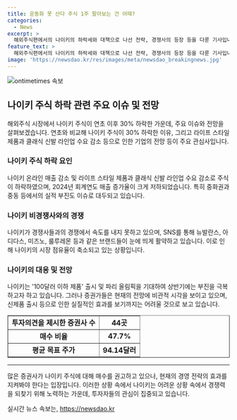 ```yaml
---
title: 운동화 못 산다 주식 1주 팔아보는 건 어때?
categories:
  - News
excerpt: >
  해외주식편에서의 나이키의 하락세와 대책으로 나선 전략, 경쟁사의 등장 등을 다룬 기사입니다. 나이키는 연초부터 30% 하락하며 어려움을 겪고 있으며, 코로나19로 인한 영향과 라이프 스타일 제품 수요의 감소 등이 주요 원인으로 지적되고 있습니다. 또한, 경쟁사들의 등장과 주요 스포츠 시장에서의 경쟁이 심화되고 있는 상황을 다루고 있습니다. 회복을 위해 다양한 전략을 시도하고 있지만, 전망은 낙관적이지 않으며, 투자 전망도 다양한 견해가 있는 것으로 나타났습니다.
feature_text: >
  해외주식편에서의 나이키의 하락세와 대책으로 나선 전략, 경쟁사의 등장 등을 다룬 기사입니다. 나이키는 연초부터 30% 하락하며 어려움을 겪고 있으며, 코로나19로 인한 영향과 라이프 스타일 제품 수요의 감소 등이 주요 원인으로 지적되고 있습니다. 또한, 경쟁사들의 등장과 주요 스포츠 시장에서의 경쟁이 심화되고 있는 상황을 다루고 있습니다. 회복을 위해 다양한 전략을 시도하고 있지만, 전망은 낙관적이지 않으며, 투자 전망도 다양한 견해가 있는 것으로 나타났습니다.
image: 'https://newsdao.kr/res/images/meta/newsdao_breakingnews.jpg'
---
```


<p><img src="https://newsdao.kr/res/images/meta/newsdao_breakingnews.jpg" alt="ontimetimes 속보" /></p>

<h2 data-ke-size="size26">나이키 주식 하락 관련 주요 이슈 및 전망</h2>

<p data-ke-size="size16">해외주식 시장에서 나이키 주식이 연초 이후 30% 하락한 가운데, 주요 이슈와 전망을 살펴보겠습니다. 연초와 비교해 나이키 주식이 30% 하락한 이유, 그리고 라이프 스타일 제품과 클래식 신발 라인업 수요 감소 등으로 인한 기업의 전망 등이 주요 관심사입니다.</p>

<h3 data-ke-size="size24">나이키 주식 하락 요인</h3>

<p data-ke-size="size16">나이키 온라인 매출 감소 및 라이프 스타일 제품과 클래식 신발 라인업 수요 감소로 주식이 하락하였으며, 2024년 회계연도 매출 증가율이 크게 저하되었습니다. 특히 중화권과 중동 등에서의 실적 부진도 이슈로 대두되고 있습니다.</p>

<h3 data-ke-size="size24">나이키 비경쟁사와의 경쟁</h3>

<p data-ke-size="size16">나이키가 경쟁사들과의 경쟁에서 속도를 내지 못하고 있으며, SNS를 통해 뉴발란스, 아디다스, 미즈노, 룰루레몬 등과 같은 브랜드들이 눈에 띄게 활약하고 있습니다. 이로 인해 나이키의 시장 점유율이 축소되고 있는 상황입니다.</p>

<h3 data-ke-size="size24">나이키의 대응 및 전망</h3>

<p data-ke-size="size16">나이키는 '100달러 이하 제품' 출시 및 파리 올림픽을 기대하여 상반기에는 부진을 극복하고자 하고 있습니다. 그러나 증권가들은 현재의 전망에 비관적 시각을 보이고 있으며, 신제품 출시 등으로 인한 실질적인 효과를 보기까지는 어려울 것으로 보고 있습니다.</p>

<table style="width: 100%;" border="1">
<tbody>
<tr>
<td style="text-align: center; height: 17px;"><b>투자의견을 제시한 증권사 수</b></td>
<td style="text-align: center; height: 17px;"><b>44곳</b></td>
</tr>
<tr>
<td style="text-align: center; height: 17px;"><b>매수 비율</b></td>
<td style="text-align: center; height: 17px;"><b>47.7%</b></td>
</tr>
<tr>
<td style="text-align: center; height: 17px;"><b>평균 목표 주가</b></td>
<td style="text-align: center; height: 17px;"><b>94.14달러</b></td>
</tr>
</tbody>
</table>

<hr>

<p data-ke-size="size16">많은 증권사가 나이키 주식에 대해 매수를 권고하고 있으나, 현재의 경영 전략의 효과를 지켜봐야 한다는 입장입니다. 이러한 상황 속에서 나이키는 어려운 상황 속에서 경쟁력을 되찾기 위해 노력하는 가운데, 투자자들의 관심이 집중되고 있습니다.</p>
실시간 뉴스 속보는, <a href="https://newsdao.kr" rel="dofollow">https://newsdao.kr</a>


